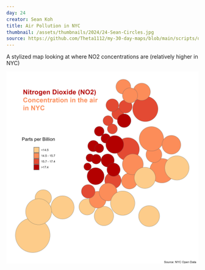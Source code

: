 ```yaml
---
day: 24
creator: Sean Koh
title: Air Pollution in NYC 
thumbnail: /assets/thumbnails/2024/24-Sean-Circles.jpg
source: https://github.com/Theta1112/my-30-day-maps/blob/main/scripts/day-24.R
---
```


A stylized map looking at where NO2 concentrations are (relatively higher in NYC)

![Screenshot of map](assets/thumbnails/2024/24-Sean-Circles.jpg)